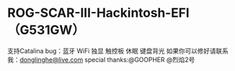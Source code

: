 # ROG-SCAR-III-Hackintosh-EFI（G531GW）

支持Catalina
bug：蓝牙 WiFi 独显 触控板 休眠 键盘背光
如果你可以修好请联系我：donglinghe@live.com
special thanks:@GOOPHER @烈焰2号
